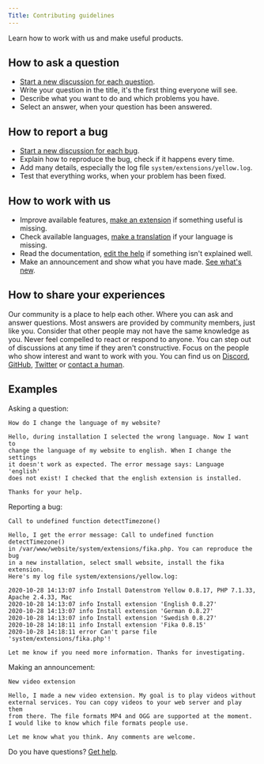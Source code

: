 ```yaml
---
Title: Contributing guidelines
---
```

Learn how to work with us and make useful products.

## How to ask a question

* [Start a new discussion for each question](https://github.com/datenstrom/yellow/discussions/categories/ask-a-question).
* Write your question in the title, it's the first thing everyone will see.
* Describe what you want to do and which problems you have.
* Select an answer, when your question has been answered.

## How to report a bug

* [Start a new discussion for each bug](https://github.com/datenstrom/yellow/discussions/categories/report-a-bug).
* Explain how to reproduce the bug, check if it happens every time.
* Add many details, especially the log file `system/extensions/yellow.log`.
* Test that everything works, when your problem has been fixed.

## How to work with us

* Improve available features, [make an extension](https://github.com/datenstrom/yellow-extensions/tree/master/source/publish) if something useful is missing.
* Check available languages, [make a translation](https://github.com/datenstrom/yellow-extensions#languages) if your language is missing.
* Read the documentation, [edit the help](https://github.com/datenstrom/yellow-extensions/tree/master/source/help) if something isn't explained well.
* Make an announcement and show what you have made. [See what's new](https://github.com/datenstrom/yellow/discussions/categories/see-what-s-new).

## How to share your experiences

Our community is a place to help each other. Where you can ask and answer questions. Most answers are provided by community members, just like you. Consider that other people may not have the same knowledge as you. Never feel compelled to react or respond to anyone. You can step out of discussions at any time if they aren't constructive. Focus on the people who show interest and want to work with you. You can find us on [Discord](https://discord.gg/NYvTETsHS9), [GitHub](https://github.com/datenstrom), [Twitter](https://twitter.com/datendeveloper) or [contact a human](https://datenstrom.se/contact/).

## Examples

Asking a question:

```
How do I change the language of my website?

Hello, during installation I selected the wrong language. Now I want to 
change the language of my website to english. When I change the settings 
it doesn't work as expected. The error message says: Language 'english' 
does not exist! I checked that the english extension is installed.

Thanks for your help.
```

Reporting a bug:

```
Call to undefined function detectTimezone()

Hello, I get the error message: Call to undefined function detectTimezone() 
in /var/www/website/system/extensions/fika.php. You can reproduce the bug 
in a new installation, select small website, install the fika extension. 
Here's my log file system/extensions/yellow.log:

2020-10-28 14:13:07 info Install Datenstrom Yellow 0.8.17, PHP 7.1.33, Apache 2.4.33, Mac
2020-10-28 14:13:07 info Install extension 'English 0.8.27'
2020-10-28 14:13:07 info Install extension 'German 0.8.27'
2020-10-28 14:13:07 info Install extension 'Swedish 0.8.27'
2020-10-28 14:18:11 info Install extension 'Fika 0.8.15'
2020-10-28 14:18:11 error Can't parse file 'system/extensions/fika.php'!

Let me know if you need more information. Thanks for investigating.
```

Making an announcement:

```
New video extension

Hello, I made a new video extension. My goal is to play videos without 
external services. You can copy videos to your web server and play them 
from there. The file formats MP4 and OGG are supported at the moment. 
I would like to know which file formats people use.

Let me know what you think. Any comments are welcome.
```

Do you have questions? [Get help](.). 
